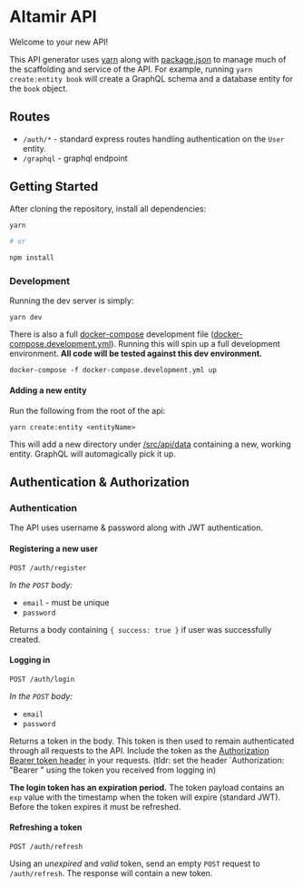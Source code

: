 # Altamir API

Welcome to your new API!

This API generator uses [yarn](https://www.npmjs.com/package/yarn) along with [package.json](./package.json) to manage much of the scaffolding and service of the API. For example, running `yarn create:entity book` will create a GraphQL schema and a database entity for the `book` object.

## Routes

- `/auth/*` - standard express routes handling authentication on the `User` entity.
- `/graphql` - graphql endpoint

## Getting Started

After cloning the repository, install all dependencies:

```bash
yarn

# or

npm install
```

### Development

Running the dev server is simply:

```cli
yarn dev
```

There is also a full [docker-compose](https://docs.docker.com/compose/) development file ([docker-compose.development.yml](./docker-compose.development.yml)). Running this will spin up a full development environment. **All code will be tested against this dev environment.**

```cli
docker-compose -f docker-compose.development.yml up
```

#### Adding a new entity

Run the following from the root of the api:

```cli
yarn create:entity <entityName>
```

This will add a new directory under [/src/api/data](./src/api/data/) containing a new, working entity. GraphQL will automagically pick it up.

## Authentication & Authorization

### Authentication

The API uses username & password along with JWT authentication.

#### Registering a new user

`POST /auth/register`

*In the `POST` body:*

- `email` - must be unique
- `password`

Returns a body containing `{ success: true }` if user was successfully created.

#### Logging in

`POST /auth/login`

*In the `POST` body:*

- `email`
- `password`

Returns a token in the body. This token is then used to remain authenticated through all requests to the API. Include the token as the [Authorization Bearer token header](https://tools.ietf.org/html/rfc6750) in your requests. (tldr: set the header `Authorization: "Bearer <token>" using the token you received from logging in)

**The login token has an expiration period.** The token payload contains an `exp` value with the timestamp when the token will expire (standard JWT). Before the token expires it must be refreshed.

#### Refreshing a token

`POST /auth/refresh`

Using an _unexpired_ and _valid_ token, send an empty `POST` request to `/auth/refresh`. The response will contain a new token.
